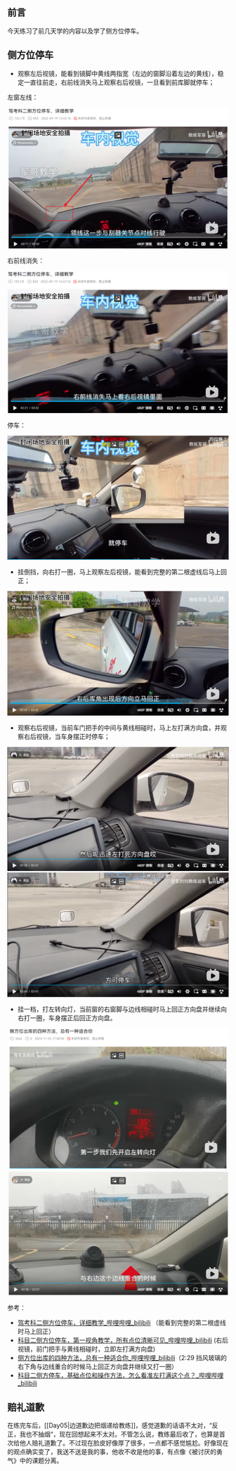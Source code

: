 ## 前言

今天练习了前几天学的内容以及学了侧方位停车。

## 侧方位停车

- 观察左后视镜，能看到镜脚中黄线两指宽（左边的窗脚沿着左边的黄线），稳定一直往前走，右前线消失马上观察右后视镜，一旦看到前库脚就停车；

左窗左线：

![](../images/科二_侧方位停车_06.png)

右前线消失：

![](../images/科二_侧方位停车_07.png)

停车：

![](../images/科二_侧方位停车_03.png)

- 挂倒挡，向右打一圈，马上观察左后视镜，能看到完整的第二根虚线后马上回正；

![](../images/科二_侧方位停车_04.png)

- 观察右后视镜，当前车门把手的中间与黄线相碰时，马上左打满方向盘，并观察右后视镜，当车身摆正时停车；

![](../images/科二_侧方位停车_01.png)
![](../images/科二_侧方位停车_02.png)

- 挂一档，打左转向灯，当前窗的右窗脚与边线相碰时马上回正方向盘并继续向右打一圈，车身摆正后回正方向盘。

![](../images/科二_侧方位停车_05.png)
![](../images/科二_侧方位停车_00.png)

参考：

- [驾考科二侧方位停车，详细教学_哔哩哔哩_bilibili](https://www.bilibili.com/video/BV1sY4y1T7nq/?spm_id_from=333.337.search-card.all.click&vd_source=081641abeed94aff322f0473e2c1773d) （能看到完整的第二根虚线时马上回正）
- [科目二侧方位停车，第一视角教学，所有点位清晰可见_哔哩哔哩_bilibili](https://www.bilibili.com/video/BV1KR4y1c7oD/?spm_id_from=333.337.search-card.all.click&vd_source=081641abeed94aff322f0473e2c1773d)  (右后视镜，前门把手与黄线相碰时，立即左打满方向盘)
- [侧方位出库的四种方法，总有一种适合你_哔哩哔哩_bilibili](https://www.bilibili.com/video/BV14M411f78r/?spm_id_from=333.337.search-card.all.click&vd_source=081641abeed94aff322f0473e2c1773d)（2:29 挡风玻璃的右下角与边线重合的时候马上回正方向盘并继续又打一圈）
- [科目二侧方停车，基础点位和操作方法，怎么看准左打满这个点？_哔哩哔哩_bilibili](https://www.bilibili.com/video/BV1z34y1q7w7/?spm_id_from=333.337.search-card.all.click&vd_source=081641abeed94aff322f0473e2c1773d)

## 赔礼道歉

在练完车后，[[Day05|边道歉边把烟递给教练]]，感觉道歉的话语不太对，“反正，我也不抽烟“，现在回想起来不太对。不管怎么说，教练最后收了，也算是首次给他人赔礼道歉了。不过现在脸皮好像厚了很多，一点都不感觉尴尬。好像现在的观点确实变了，我送不送是我的事，他收不收是他的事，有点像《被讨厌的勇气》中的课题分离。